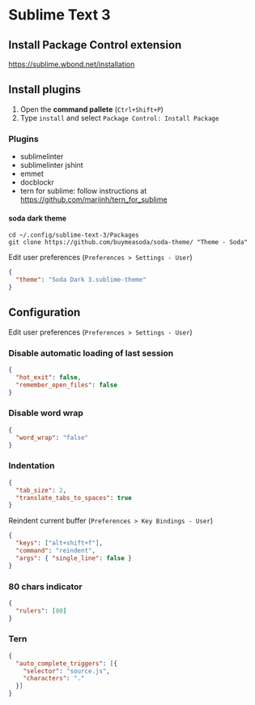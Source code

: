 Sublime Text 3
==============

Install Package Control extension
---------------------------------

https://sublime.wbond.net/installation

Install plugins
---------------

1.  Open the **command pallete** (`Ctrl+Shift+P`)
2.  Type `install` and select `Package Control: Install Package`

### Plugins

*   sublimelinter
*   sublimelinter jshint
*   emmet
*   docblockr
*   tern for sublime: follow instructions at https://github.com/marijnh/tern_for_sublime

#### soda dark theme

    cd ~/.config/sublime-text-3/Packages
    git clone https://github.com/buymeasoda/soda-theme/ "Theme - Soda"

Edit user preferences (`Preferences > Settings - User`)

```json
{
  "theme": "Soda Dark 3.sublime-theme"
}
```

Configuration
-------------

Edit user preferences (`Preferences > Settings - User`)

### Disable automatic loading of last session

```json
{
  "hot_exit": false,
  "remember_open_files": false
}
```

### Disable word wrap

```json
{
  "word_wrap": "false"
}
```

### Indentation

```json
{
  "tab_size": 2,
  "translate_tabs_to_spaces": true
}
```

Reindent current buffer (`Preferences > Key Bindings - User`)

```json
{
  "keys": ["alt+shift+f"],
  "command": "reindent",
  "args": { "single_line": false }
}
```

### 80 chars indicator

```json
{
  "rulers": [80]
}
```

### Tern

```json
{
  "auto_complete_triggers": [{
    "selector": "source.js",
    "characters": "."
  }]
}
```
